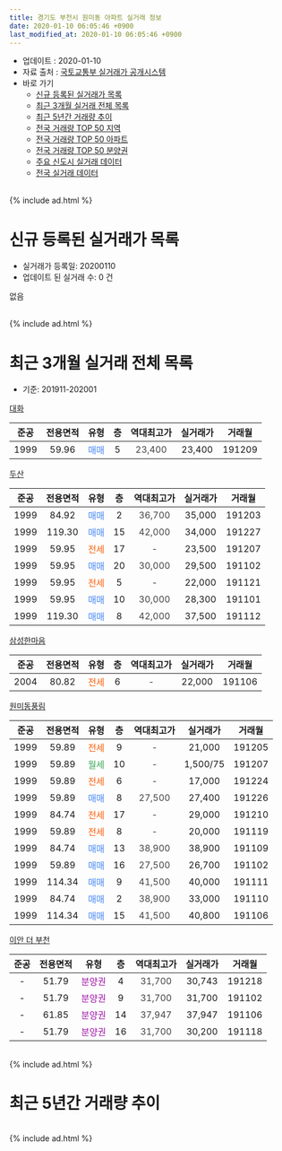 ```yaml
---
title: 경기도 부천시 원미동 아파트 실거래 정보
date: 2020-01-10 06:05:46 +0900
last_modified_at: 2020-01-10 06:05:46 +0900
---
```


* 업데이트 : 2020-01-10
* 자료 출처 : [국토교통부 실거래가 공개시스템](http://rt.molit.go.kr)
* 바로 가기
    * [신규 등록된 실거래가 목록](#신규-등록된-실거래가-목록)
    * [최근 3개월 실거래 전체 목록](#최근-3개월-실거래-전체-목록)
    * [최근 5년간 거래량 추이](#최근-5년간-거래량-추이)
    * [전국 거래량 TOP 50 지역](https://inasie.github.io/apt-trade-info/최근-3개월-전국에서-가장-거래가-많이-발생한-지역)
    * [전국 거래량 TOP 50 아파트](https://inasie.github.io/apt-trade-info/최근-3개월-전국에서-가장-거래가-많이-발생한-아파트)
    * [전국 거래량 TOP 50 분양권](https://inasie.github.io/apt-trade-info/최근-3개월-전국에서-가장-거래가-많이-발생한-분양권)
    * [주요 신도시 실거래 데이터](https://inasie.github.io/apt-trade-info/주요-신도시)
    * [전국 실거래 데이터](https://inasie.github.io/apt-trade-info/전국)
<br>
{% include ad.html %}
<br>

# 신규 등록된 실거래가 목록
* 실거래가 등록일: 20200110
* 업데이트 된 실거래 수: 0 건

없음

<br>
{% include ad.html %}
<br>

# 최근 3개월 실거래 전체 목록
* 기준: 201911-202001


[대화](https://search.naver.com/search.naver?query=%EA%B2%BD%EA%B8%B0%EB%8F%84+%EB%B6%80%EC%B2%9C%EC%8B%9C+%EC%9B%90%EB%AF%B8%EB%8F%99+%EB%8C%80%ED%99%94)

|준공|전용면적|유형|층|역대최고가|실거래가|거래월|
|:---:|:---:|:---:|:---:|:---:|:---:|:---:|
|1999|59.96|<span style="color:#4285f3">매매</span>|5|<span style="color:#444444">23,400</span>|23,400|191209|

[두산](https://search.naver.com/search.naver?query=%EA%B2%BD%EA%B8%B0%EB%8F%84+%EB%B6%80%EC%B2%9C%EC%8B%9C+%EC%9B%90%EB%AF%B8%EB%8F%99+%EB%91%90%EC%82%B0)

|준공|전용면적|유형|층|역대최고가|실거래가|거래월|
|:---:|:---:|:---:|:---:|:---:|:---:|:---:|
|1999|84.92|<span style="color:#4285f3">매매</span>|2|<span style="color:#444444">36,700</span>|35,000|191203|
|1999|119.30|<span style="color:#4285f3">매매</span>|15|<span style="color:#444444">42,000</span>|34,000|191227|
|1999|59.95|<span style="color:#ff5a00">전세</span>|17|<span style="color:#444444">-</span>|23,500|191207|
|1999|59.95|<span style="color:#4285f3">매매</span>|20|<span style="color:#444444">30,000</span>|29,500|191102|
|1999|59.95|<span style="color:#ff5a00">전세</span>|5|<span style="color:#444444">-</span>|22,000|191121|
|1999|59.95|<span style="color:#4285f3">매매</span>|10|<span style="color:#444444">30,000</span>|28,300|191101|
|1999|119.30|<span style="color:#4285f3">매매</span>|8|<span style="color:#444444">42,000</span>|37,500|191112|

[삼성한마음](https://search.naver.com/search.naver?query=%EA%B2%BD%EA%B8%B0%EB%8F%84+%EB%B6%80%EC%B2%9C%EC%8B%9C+%EC%9B%90%EB%AF%B8%EB%8F%99+%EC%82%BC%EC%84%B1%ED%95%9C%EB%A7%88%EC%9D%8C)

|준공|전용면적|유형|층|역대최고가|실거래가|거래월|
|:---:|:---:|:---:|:---:|:---:|:---:|:---:|
|2004|80.82|<span style="color:#ff5a00">전세</span>|6|<span style="color:#444444">-</span>|22,000|191106|

[원미동풍림](https://search.naver.com/search.naver?query=%EA%B2%BD%EA%B8%B0%EB%8F%84+%EB%B6%80%EC%B2%9C%EC%8B%9C+%EC%9B%90%EB%AF%B8%EB%8F%99+%EC%9B%90%EB%AF%B8%EB%8F%99%ED%92%8D%EB%A6%BC)

|준공|전용면적|유형|층|역대최고가|실거래가|거래월|
|:---:|:---:|:---:|:---:|:---:|:---:|:---:|
|1999|59.89|<span style="color:#ff5a00">전세</span>|9|<span style="color:#444444">-</span>|21,000|191205|
|1999|59.89|<span style="color:#34a853">월세</span>|10|<span style="color:#444444">-</span>|1,500/75|191207|
|1999|59.89|<span style="color:#ff5a00">전세</span>|6|<span style="color:#444444">-</span>|17,000|191224|
|1999|59.89|<span style="color:#4285f3">매매</span>|8|<span style="color:#444444">27,500</span>|27,400|191226|
|1999|84.74|<span style="color:#ff5a00">전세</span>|17|<span style="color:#444444">-</span>|29,000|191210|
|1999|59.89|<span style="color:#ff5a00">전세</span>|8|<span style="color:#444444">-</span>|20,000|191119|
|1999|84.74|<span style="color:#4285f3">매매</span>|13|<span style="color:#444444">38,900</span>|38,900|191109|
|1999|59.89|<span style="color:#4285f3">매매</span>|16|<span style="color:#444444">27,500</span>|26,700|191102|
|1999|114.34|<span style="color:#4285f3">매매</span>|9|<span style="color:#444444">41,500</span>|40,000|191111|
|1999|84.74|<span style="color:#4285f3">매매</span>|2|<span style="color:#444444">38,900</span>|33,000|191110|
|1999|114.34|<span style="color:#4285f3">매매</span>|15|<span style="color:#444444">41,500</span>|40,800|191106|

[이안 더 부천](https://search.naver.com/search.naver?query=%EA%B2%BD%EA%B8%B0%EB%8F%84+%EB%B6%80%EC%B2%9C%EC%8B%9C+%EC%9B%90%EB%AF%B8%EB%8F%99+%EC%9D%B4%EC%95%88+%EB%8D%94+%EB%B6%80%EC%B2%9C)

|준공|전용면적|유형|층|역대최고가|실거래가|거래월|
|:---:|:---:|:---:|:---:|:---:|:---:|:---:|
|-|51.79|<span style="color:#9C11A5">분양권</span>|4|<span style="color:#444444">31,700</span>|30,743|191218|
|-|51.79|<span style="color:#9C11A5">분양권</span>|9|<span style="color:#444444">31,700</span>|31,700|191102|
|-|61.85|<span style="color:#9C11A5">분양권</span>|14|<span style="color:#444444">37,947</span>|37,947|191106|
|-|51.79|<span style="color:#9C11A5">분양권</span>|16|<span style="color:#444444">31,700</span>|30,200|191118|


<br>
{% include ad.html %}
<br>

# 최근 5년간 거래량 추이


<div style="width:100%;">
    <canvas id="deal_progress" height="200"></canvas>
</div>

<script>
new Chart(document.getElementById("deal_progress"), {
    type: 'line',
    data: {
        labels: ['201501','201502','201503','201504','201505','201506','201507','201508','201509','201510','201511','201512','201601','201602','201603','201604','201605','201606','201607','201608','201609','201610','201611','201612','201701','201702','201703','201704','201705','201706','201707','201708','201709','201710','201711','201712','201801','201802','201803','201804','201805','201806','201807','201808','201809','201810','201811','201812','201901','201902','201903','201904','201905','201906','201907','201908','201909','201910','201911','201912','202001'],
        datasets: [{
            label: '매매',
            pointRadius: 1,
            data: [10, 10, 15, 21, 18, 21, 12, 8, 12, 8, 9, 2, 6, 6, 9, 16, 13, 14, 15, 9, 13, 14, 8, 8, 7, 15, 11, 3, 11, 9, 11, 11, 16, 11, 8, 6, 5, 19, 15, 6, 3, 5, 8, 14, 12, 12, 4, 7, 6, 5, 2, 11, 8, 9, 8, 5, 9, 13, 11, 5, 0],
            borderColor: "rgba(255, 201, 14, 1)",
            backgroundColor: "rgba(255, 201, 14, 0.5)",
            fill: false,
            lineTension: 0
        },{
            label: '전월세',
            pointRadius: 1,
            data: [10, 8, 11, 5, 10, 2, 9, 4, 11, 7, 4, 6, 7, 5, 8, 10, 12, 4, 4, 6, 3, 8, 3, 3, 5, 6, 10, 6, 7, 4, 10, 7, 9, 2, 6, 5, 3, 2, 11, 5, 4, 9, 5, 4, 7, 6, 5, 2, 9, 4, 9, 6, 2, 3, 5, 3, 7, 9, 3, 5, 0],
            borderColor: "rgba(0, 141, 185, 1)",
            backgroundColor: "rgba(0, 141, 185, 0.5)",
            fill: false,
            lineTension: 0
        }
        ]
    },
    options: {
        responsive: true,
        title: {
            display: false
        },
        tooltips: {
            mode: 'index',
            intersect: false
        },
        hover: {
            mode: 'nearest',
            intersect: true
        },
        scales: {
            xAxes: [{
                display: true,
                scaleLabel: {
                    display: true,
                    labelString: '년/월'
                }
            }],
            yAxes: [{
                display: true,
                ticks: {
                    suggestedMin: 0,
                },
                scaleLabel: {
                    display: true,
                    labelString: '실거래 수'
                }
            }]
        }
    }
});

</script>


<br>
{% include ad.html %}
<br>

